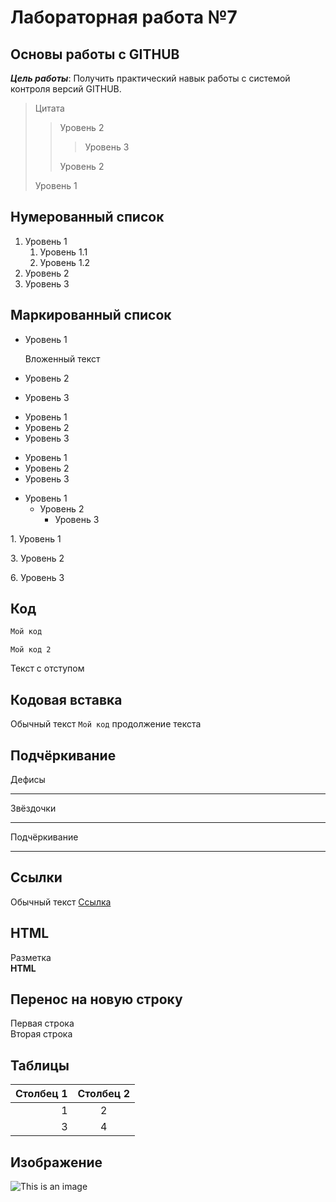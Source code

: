 # Лабораторная работа №7

## Основы работы с GITHUB

***Цель работы***: Получить практический навык работы с системой контроля версий GITHUB.

>Цитата
>> Уровень 2
>>> Уровень 3
>>
>> Уровень 2
>
> Уровень 1

## Нумерованный список

1. Уровень 1
   1. Уровень 1.1
   2. Уровень 1.2
1. Уровень 2
1. Уровень 3

## Маркированный список

* Уровень 1

   Вложенный текст
* Уровень 2
* Уровень 3

+ Уровень 1
+ Уровень 2
+ Уровень 3

- Уровень 1
- Уровень 2
- Уровень 3

* Уровень 1
   * Уровень 2
     * Уровень 3

1\. Уровень 1

3\. Уровень 2

6\. Уровень 3

## Код

```javascript
Мой код
```

    Мой код 2
    
   Текст с отступом    
    
## Кодовая вставка

Обычный текст `Мой код` продолжение текста

## Подчёркивание

Дефисы

---

Звёздочки

***

Подчёркивание

___

## Ссылки

Обычный текст [Ссылка](http://google.com "Сайт google")

## HTML

<p> Разметка <br/><b>HTML</b></p>

## Перенос на новую строку

Первая строка   
Вторая строка

## Таблицы

| Столбец 1 | Столбец 2 |
|----------:|:---------:|
|1          |          2|
|     3     |   4       |

## Изображение

![This is an image](ttps://www.google.com/imgres?imgurl=https%3A%2F%2Fupload.wikimedia.org%2Fwikipedia%2Fcommons%2Fthumb%2F9%2F91%2FOcticons-mark-github.svg)

